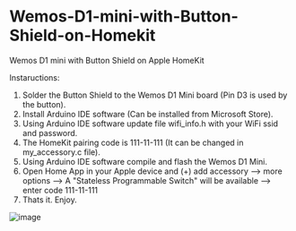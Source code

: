 # Wemos-D1-mini-with-Button-Shield-on-Homekit

Wemos D1 mini with Button Shield on Apple HomeKit

Instaructions:
1. Solder the Button Shield to the Wemos D1 Mini board (Pin D3 is used by the button).
2. Install Arduino IDE software (Can be installed from Microsoft Store).
3. Using Arduino IDE software update file wifi_info.h with your WiFi ssid and password.
4. The HomeKit pairing code is 111-11-111 (It can be changed in my_accessory.c file).
5. Using Arduino IDE software compile and flash the Wemos D1 Mini.
6. Open Home App in your Apple device and (+) add accessory --> more options --> A "Stateless Programmable Switch" will be available --> enter code 111-11-111
7. Thats it. Enjoy.  

![image](https://github.com/StaRipper/Wemos-D1-mini-with-Button-Shield-on-Homekit/assets/22976153/34d2d08e-b1c6-4694-99aa-bc12b6fb1bda)
